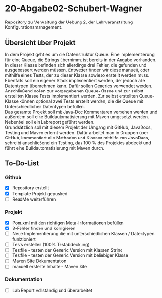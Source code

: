 # 20-Abgabe02-Schubert-Wagner
Repository zu Verwaltung der Uebung 2, der Lehrveranstaltung Konfigurationsmanagement.

## Übersicht über Projekt

In dem Projekt geht es um die Datenstruktur Queue. Eine Implementierung für eine Queue, die Strings übernimmt ist bereits in der Angabe vorhanden. In dieser Klasse befinden sich allerdings drei Fehler, die gefunden und ausgebessert werden müssen. Entweder finden wir diese manuell, oder mithilfe eines Tests, der zu dieser Klasse sowieso erstellt werden muss.</br>
Ebenfalls soll ein eigener Stack implementiert werden, der jedoch alle Datentypen übernehmen kann. Dafür sollen Generics verwendet werden. </br>
Anschließend sollen zur vorgegebenen Queue-Klasse und zur selbst erstellten Klasse Tests implementiert werden. Zur selbst erstellten Queue-Klasse können optional zwei Tests erstellt werden, die die Queue mit Unterschiedlichen Datentypen befüllen.</br>
Das gesamte Projekt soll mit Java-Doc Kommentaren versehen werden und außerdem soll eine Buildautomatisierung mit Maven umgesetzt werden.</br>
Nebenbei soll ein Labreport geführt werden.</br>
Grundsätzlich soll mit diesem Projekt der Umgang mit GitHub, JavaDocs, Testing und Maven erlernt werden. Dafür arbeitet man in Gruppen über GitHub, kommentiert alle Methoden und Klassen mithilfe von JavaDocs, schreibt anschließend ein Testing, das 100 % des Projektes abdeckt und führt eine Buildautomatisierung mit Maven durch.

## To-Do-List
### Github
- [x] Repository erstellt
- [x] Template Projekt gepushed
- [ ] ReadMe weiterführen
### Projekt
- [x] Pom.xml mit den richtigen Meta-Informationen befüllen
- [x] 3-Fehler finden und korrigieren
- [ ] Neue Implementierung die mit unterschiedlichen Klassen / Datentypen funktioniert
- [ ] Tests erstellen (100% Testabdeckung)
- [ ] Testfile - testen der Generic Version mit Klassen String
- [ ] Testfile - testen der Generic Version mit beliebiger Klasse
- [ ] Maven Site Dokumentation
- [ ] manuell erstellte Inhalte - Maven Site
### Dokumentation
- [ ] Lab Report vollständig und überarbeitet
